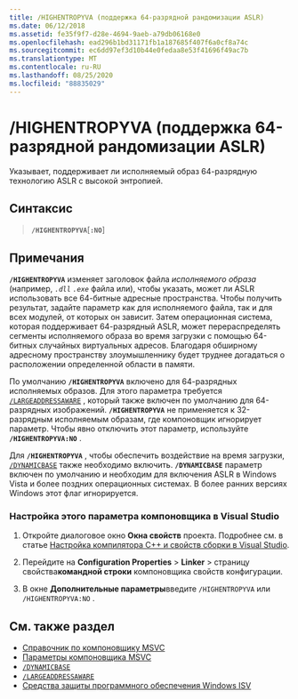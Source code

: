 ```yaml
---
title: /HIGHENTROPYVA (поддержка 64-разрядной рандомизации ASLR)
ms.date: 06/12/2018
ms.assetid: fe35f9f7-d28e-4694-9aeb-a79db06168e0
ms.openlocfilehash: ead296b1bd31171fb1a187685f407f6a0cf8a74c
ms.sourcegitcommit: ec6dd97ef3d10b44e0fedaa8e53f41696f49ac7b
ms.translationtype: MT
ms.contentlocale: ru-RU
ms.lasthandoff: 08/25/2020
ms.locfileid: "88835029"
---
```

# <a name="highentropyva-support-64-bit-aslr"></a>/HIGHENTROPYVA (поддержка 64-разрядной рандомизации ASLR)

Указывает, поддерживает ли исполняемый образ 64-разрядную технологию ASLR с высокой энтропией.

## <a name="syntax"></a>Синтаксис

> **`/HIGHENTROPYVA`**[**`:NO`**]

## <a name="remarks"></a>Примечания

**`/HIGHENTROPYVA`** изменяет заголовок файла *исполняемого образа* (например, *`.dll`* *`.exe`* файла или), чтобы указать, может ли ASLR использовать все 64-битные адресные пространства.  Чтобы получить результат, задайте параметр как для исполняемого файла, так и для всех модулей, от которых он зависит. Затем операционная система, которая поддерживает 64-разрядный ASLR, может перераспределять сегменты исполняемого образа во время загрузки с помощью 64-битных случайных виртуальных адресов. Благодаря обширному адресному пространству злоумышленнику будет труднее догадаться о расположении определенной области в памяти.

По умолчанию **`/HIGHENTROPYVA`** включено для 64-разрядных исполняемых образов. Для этого параметра требуется [`/LARGEADDRESSAWARE`](largeaddressaware-handle-large-addresses.md) , который также включен по умолчанию для 64-разрядных изображений. **`/HIGHENTROPYVA`** не применяется к 32-разрядным исполняемым образам, где компоновщик игнорирует параметр. Чтобы явно отключить этот параметр, используйте **`/HIGHENTROPYVA:NO`** .

Для **`/HIGHENTROPYVA`** , чтобы обеспечить воздействие на время загрузки, [`/DYNAMICBASE`](dynamicbase-use-address-space-layout-randomization.md) также необходимо включить. **`/DYNAMICBASE`** параметр включен по умолчанию и необходим для включения ASLR в Windows Vista и более поздних операционных системах. В более ранних версиях Windows этот флаг игнорируется.

### <a name="to-set-this-linker-option-in-visual-studio"></a>Настройка этого параметра компоновщика в Visual Studio

1. Откройте диалоговое окно **Окна свойств** проекта. Подробнее см. в статье [Настройка компилятора C++ и свойств сборки в Visual Studio](../working-with-project-properties.md).

1. Перейдите на **Configuration Properties**  >  **Linker**  >  страницу свойства**командной строки** компоновщика свойств конфигурации.

1. В окне **Дополнительные параметры**введите `/HIGHENTROPYVA` или `/HIGHENTROPYVA:NO` .

## <a name="see-also"></a>См. также раздел

- [Справочник по компоновщику MSVC](linking.md)
- [Параметры компоновщика MSVC](linker-options.md)
- [`/DYNAMICBASE`](dynamicbase-use-address-space-layout-randomization.md)
- [`/LARGEADDRESSAWARE`](largeaddressaware-handle-large-addresses.md)
- [Средства защиты программного обеспечения Windows ISV](/previous-versions/bb430720(v=msdn.10))
